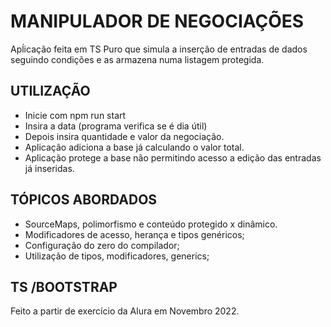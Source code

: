 # MANIPULADOR DE NEGOCIAÇÕES
Apĺicação feita em TS Puro que simula a inserção de entradas de dados seguindo condições e as armazena numa listagem protegida.

## UTILIZAÇÃO
- Inicie com npm run start 
- Insira a data (programa verifica se é dia útil)
- Depois insira quantidade e valor da negociação.
- Aplicação adiciona a base já calculando o valor total.
- Aplicação protege a base não permitindo acesso a edição das entradas já inseridas.

## TÓPICOS ABORDADOS

- SourceMaps, polimorfismo e conteúdo protegido x dinâmico.
- Modificadores de acesso, herança e tipos genéricos;
- Configuração do zero do compilador;
- Utilização de tipos, modificadores, generics;


## TS /BOOTSTRAP

Feito a partir de exercício da Alura em Novembro 2022.
